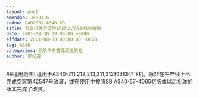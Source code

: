 ```yaml
---
layout: post
amendno: 39-3316
cadno: CAD2001-A340-20
title: 检查机翼后梁肋1和肋2之间上结构缝隙
date: 2001-08-30 00:00:00 +0800
effdate: 2001-08-30 00:00:00 +0800
tag: A340
categories: 民航华东管理局适航处
author: 邬纪召
---
```


##适用范围:
适用于A340-211,212,213,311,312和313型飞机，除非在生产线上已完成空客第42547号改装，或在使用中按照SB A340-57-4065初版或以后批准的版本完成了改装。

